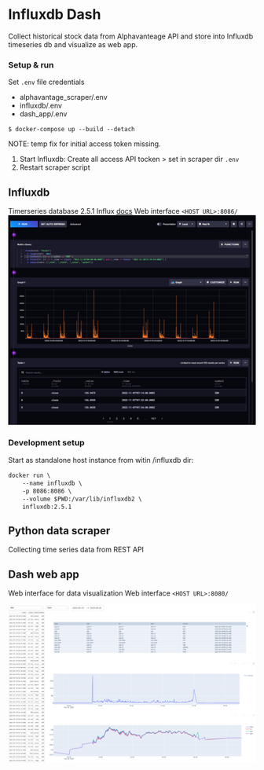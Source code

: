 # Influxdb Dash 

Collect historical stock data from Alphavanteage API and store into Influxdb timeseries db and visualize as web app.  


### Setup & run  
Set `.env` file credentials  
* alphavantage_scraper/.env
* influxdb/.env  
* dash_app/.env  
```
$ docker-compose up --build --detach  
```

NOTE: temp fix for initial access token missing.  
1) Start Influxdb: Create all access API tocken > set in scraper dir `.env`  
2) Restart scraper script  


## Influxdb 
Timerseries database 2.5.1 
Influx [docs](https://docs.influxdata.com/influxdb/v2.5/install/?t=Docker) 
Web interface `<HOST URL>:8086/` 
![influxdb notebook](/res/20221120_influxdb.PNG) 

### Development setup 
Start as standalone host instance from witin /influxdb dir: 
```  
docker run \
    --name influxdb \
    -p 8086:8086 \
    --volume $PWD:/var/lib/influxdb2 \
    influxdb:2.5.1
```

## Python data scraper 
Collecting time series data from REST API 

## Dash web app 
Web interface for data visualization 
Web interface `<HOST URL>:8080/` 

![dash app](/res/20230520_dash_app.PNG) 

